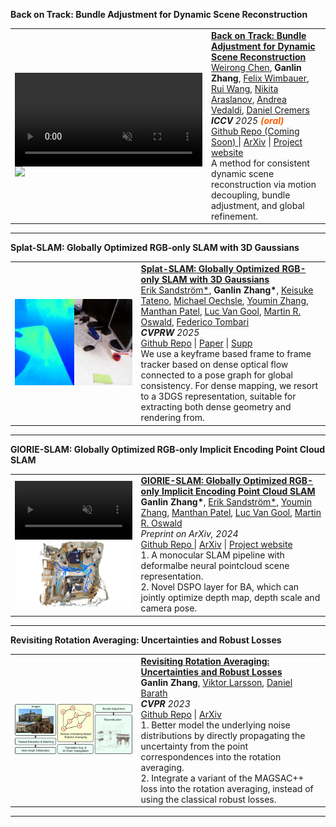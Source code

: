 
<!-- <hr>

  You can also find my articles on my <a href="https://scholar.google.com/citations?user=1B_T56IAAAAJ" target="_blank">Google Scholar profile</a>.

<hr> -->

<heading><strong>Back on Track: Bundle Adjustment for Dynamic Scene Reconstruction</strong> </heading>
  <table width="100%" align="center" border="0" cellspacing="0" cellpadding="20">  
    <tr onmouseout="batrack_stop()" onmouseover="batrack_start()">  
            <td width="40%">
              <div class="one">
                <div class="two" id='batrack_shape' style="display: flex; justify-content: center; height: 100%; width: 100%;">
                  <video autoplay muted loop playsinline style="height: 100%;">
                    <source src="https://wrchen530.github.io/projects/batrack/static/videos/davis_3.mp4" type="video/mp4">
                    Your browser does not support the video tag.
                  </video>
                </div>
                <img src='https://wrchen530.github.io/images/batrack.png' style="width: 100%;" id='batrack_img'/>
              </div>       
              <script type="text/javascript">
              function batrack_start() { 
              document.getElementById('batrack_img').style.opacity = "0";
              document.getElementById('batrack_shape').style.opacity = "1";
              }
              function batrack_stop() { 
              document.getElementById('batrack_shape').style.opacity = "0"; 
              document.getElementById('batrack_img').style.opacity = "1";
              }
              batrack_stop()
              </script>
            </td>
      <td valign="top" width="75%">
            <papertitle>
            <strong>
            <a href="https://wrchen530.github.io/projects/batrack" target="_blank">Back on Track: Bundle Adjustment for Dynamic Scene Reconstruction</a>
            </strong>
            </papertitle>
      <br>
          <a href="https://wrchen530.github.io/" target="_blank">Weirong Chen</a>, 
          <strong>Ganlin Zhang</strong>, 
          <a href="https://fwmb.github.io/" target="_blank">Felix Wimbauer</a>, 
          <a href="https://rui2016.github.io/" target="_blank">Rui Wang</a>, 
          <a href="https://arnike.github.io/" target="_blank">Nikita Araslanov</a>, 
          <a href="https://www.robots.ox.ac.uk/~vedaldi/" target="_blank">Andrea Vedaldi</a>, 
          <a href="https://cvg.cit.tum.de/members/cremers" target="_blank">Daniel Cremers</a>
        <br>
          <em><strong>ICCV</strong> 2025 <span style="color:rgb(255, 94, 0);font-weight: bold;">(oral)</span></em>
        <br>
        <a href="https://wrchen530.github.io/projects/batrack/" target="_blank">Github Repo (Coming Soon) </a> | 
        <a href="https://arxiv.org/abs/2504.14516" target="_blank">ArXiv</a> | 
        <a href="https://wrchen530.github.io/projects/batrack/" target="_blank">Project website</a>
        <br>
        A method for consistent dynamic scene reconstruction via motion decoupling, bundle adjustment, and global refinement.
         </td>
    </tr>
  </table>
  <hr>



  <heading><strong>Splat-SLAM: Globally Optimized RGB-only SLAM with 3D Gaussians</strong> </heading>
  <table width="100%" align="center" border="0" cellspacing="0" cellpadding="20">  
      <td width="40%">
        <div class="one">
        <img src="/images/publications/splatslam.jpg" width="100%"> </div>
      </td>
      <td valign="top" width="75%">
            <papertitle>
            <strong>
              <a href="https://openaccess.thecvf.com/content/CVPR2025W/VOCVALC/papers/Sandstrom_Splat-SLAM_Globally_Optimized_RGB-only_SLAM_with_3D_Gaussians_CVPRW_2025_paper.pdf" target="_blank">Splat-SLAM: Globally Optimized RGB-only SLAM with 3D Gaussians</a>
            </strong>
            </papertitle>
      <br>
          <a href="https://eriksandstroem.github.io/" target="_blank">Erik Sandström*</a>, 
          <strong>Ganlin Zhang*</strong>, 
          <a href="https://scholar.google.com/citations?user=ml3laqEAAAAJ" target="_blank"> Keisuke Tateno</a>, 
          <a href="https://moechsle.github.io/" target="_blank"> Michael Oechsle</a>, 
          <a href="https://youmi-zym.github.io/" target="_blank"> Youmin Zhang</a>, 
          <a href="https://manthan99.github.io/" target="_blank"> Manthan Patel</a>, 
          <a href="https://vision.ee.ethz.ch/people-details.OTAyMzM=.TGlzdC8zMjg3LC0xOTcxNDY1MTc4.html" target="_blank"> Luc Van Gool</a>, 
          <a href="https://oswaldm.github.io/" target="_blank"> Martin R. Oswald</a>, 
          <a href="https://federicotombari.github.io/" target="_blank"> Federico Tombari</a>
        <br>
          <em><strong>CVPRW</strong> 2025</em>
        <br>
        <a href="https://github.com/google-research/Splat-SLAM" target="_blank">Github Repo</a> | 
        <a href="https://openaccess.thecvf.com/content/CVPR2025W/VOCVALC/papers/Sandstrom_Splat-SLAM_Globally_Optimized_RGB-only_SLAM_with_3D_Gaussians_CVPRW_2025_paper.pdf" target="_blank">Paper</a> | 
        <a href="https://openaccess.thecvf.com/content/CVPR2025W/VOCVALC/supplemental/Sandstrom_Splat-SLAM_Globally_Optimized_CVPRW_2025_supplemental.pdf" target="_blank">Supp</a>
        <br>
        We use a keyframe based frame to frame tracker based on dense optical flow connected to a pose graph for global consistency. For dense mapping, we resort to a 3DGS representation, suitable for extracting both dense geometry and rendering from.
      </td>
  </table>
  <hr>

  
  <heading><strong>GlORIE-SLAM: Globally Optimized RGB-only Implicit Encoding Point Cloud SLAM</strong> </heading>
  <table width="100%" align="center" border="0" cellspacing="0" cellpadding="20">  
    <tr onmouseout="glorie_stop()" onmouseover="glorie_start()">  
            <td width="40%">
              <div class="one">
                <div class="two" id='glorie_shape'>
                  <video  autoplay muted loop playsinline width="100%">
                    <source src="/images/publications/glorie.mp4" type="video/mp4">
                        Your browser does not support the video tag.
                    </video>
                </div>
                <img src='/images/publications/glorie.jpg' style="width: 100%;"/>
              </div>        
              <script type="text/javascript">
              function glorie_start() { 
              document.getElementById('glorie_shape').style.opacity = "1";
              }
              function glorie_stop() { 
              document.getElementById('glorie_shape').style.opacity = "0"; 
              }
              glorie_stop()
              </script>
            </td>
      <td valign="top" width="75%">
            <papertitle>
            <strong>
            <a href="https://zhangganlin.github.io/GlORIE-SLAM/index.html" target="_blank">GlORIE-SLAM: Globally Optimized RGB-only Implicit Encoding Point Cloud SLAM</a>
            </strong>
            </papertitle>
      <br>
          <strong>Ganlin Zhang*</strong>, 
          <a href="https://eriksandstroem.github.io/" target="_blank">Erik Sandström*</a>, 
          <a href="https://youmi-zym.github.io/" target="_blank"> Youmin Zhang</a>, 
          <a href="https://manthan99.github.io/" target="_blank"> Manthan Patel</a>, 
          <a href="https://vision.ee.ethz.ch/people-details.OTAyMzM=.TGlzdC8zMjg3LC0xOTcxNDY1MTc4.html" target="_blank"> Luc Van Gool</a>, 
          <a href="https://oswaldm.github.io/" target="_blank"> Martin R. Oswald</a>
        <br>
          <em>Preprint on ArXiv, 2024</em>
        <br>
        <a href="https://github.com/zhangganlin/GlORIE-SLAM" target="_blank">Github Repo </a> | 
        <a href="https://arxiv.org/abs/2403.19549" target="_blank">ArXiv</a> | 
        <a href="https://zhangganlin.github.io/GlORIE-SLAM/index.html" target="_blank">Project website</a>
        <br>
        1. A monocular SLAM pipeline with deformalbe neural pointcloud scene representation. <br>
        2. Novel DSPO layer for BA, which can jointly optimize depth map, depth scale and camera pose. <br>
         </td>
    </tr>
  </table>
  <hr>



<heading><strong>Revisiting Rotation Averaging: Uncertainties and Robust Losses</strong> </heading>
<table width="100%" align="center" border="0" cellspacing="0" cellpadding="20">  
    <td width="40%">
      <div class="one">
      <img src="/images/publications/rotationAverage.png" width="100%"> </div>
    </td>
    <td valign="top" width="75%">
          <papertitle>
          <strong>
            <a href="https://openaccess.thecvf.com/content/CVPR2023/papers/Zhang_Revisiting_Rotation_Averaging_Uncertainties_and_Robust_Losses_CVPR_2023_paper.pdf" target="_blank">Revisiting Rotation Averaging: Uncertainties and Robust Losses</a>
          </strong>
          </papertitle>
    <br>
        <strong>Ganlin Zhang</strong>,
        <a href="https://vlarsson.github.io/" target="_blank">Viktor Larsson</a>,
        <a href="https://cvg.ethz.ch/team/Dr-Daniel-Bela-Barath" target="_blank">Daniel Barath</a>
      <br>
        <em><strong>CVPR</strong> 2023</em>
      <br>
      <a href="https://github.com/zhangganlin/GlobalSfMpy" target="_blank">Github Repo</a> | 
      <a href="https://arxiv.org/abs/2303.05195" target="_blank">ArXiv</a>
      <br>
      1. Better model the underlying noise distributions by directly propagating the uncertainty from the point correspondences into the rotation averaging. <br>
      2. Integrate a variant of the MAGSAC++ loss into the rotation averaging, instead of using the classical robust losses.
    </td>
</table>
<hr>

